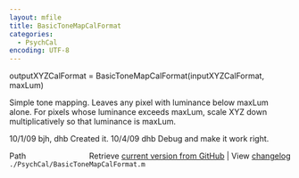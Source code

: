 ```yaml
---
layout: mfile
title: BasicToneMapCalFormat
categories:
  - PsychCal
encoding: UTF-8
---
```


outputXYZCalFormat = BasicToneMapCalFormat(inputXYZCalFormat, maxLum)

Simple tone mapping.  Leaves any pixel with luminance below maxLum alone.
For pixels whose luminance exceeds maxLum, scale XYZ down multiplicatively so
that luminance is maxLum.

10/1/09 bjh, dhb     Created it.
10/4/09 dhb          Debug and make it work right.


<div class="code_header" style="text-align:right;">
  <span style="float:left;">Path&nbsp;&nbsp;</span> <span class="counter">Retrieve <a href=
  "https://raw.github.com/Psychtoolbox-3/Psychtoolbox-3/beta/./PsychCal/BasicToneMapCalFormat.m">current version from GitHub</a> | View <a href=
  "https://github.com/Psychtoolbox-3/Psychtoolbox-3/commits/beta/./PsychCal/BasicToneMapCalFormat.m">changelog</a></span>
</div>
<div class="code">
  <code>./PsychCal/BasicToneMapCalFormat.m</code>
</div>
